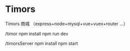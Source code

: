 # Timors
Timors 商城 （express+node+mysql+vue+vuex+router ...）



/timor
npm install
npm run dev


/timorsServer
npm install 
npm start
